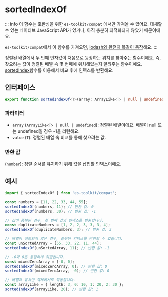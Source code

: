 # sortedIndexOf

::: info
이 함수는 호환성을 위한 `es-toolkit/compat` 에서만 가져올 수 있어요. 대체할 수 있는 네이티브 JavaScript API가 있거나, 아직 충분히 최적화되지 않았기 때문이에요.

`es-toolkit/compat`에서 이 함수를 가져오면, [lodash와 완전히 똑같이 동작](../../../compatibility.md)해요.
:::

정렬된 배열에서 두 번째 인자값이 처음으로 등장하는 위치를 찾아주는 함수이에요. 즉, 찾으려는 값이 정렬된 배열 속 몇 번째에 위치해있는지 알려주는 함수이에요. [sortedIndex](./sortedIndex.md)함수를 이용해서 비교 후에 인덱스를 반환해요.

## 인터페이스

```typescript
export function sortedIndexOf<T>(array: ArrayLike<T> | null | undefined, value: T): number;
```

### 파라미터

- `array` (`ArrayLike<T> | null | undefined`): 정렬된 배열이에요. 배열이 null 또는 undefined일 경우 -1을 리턴해요.
- `value` (`T`): 정렬된 배열 속 비교를 통해 찾으려는 값.

### 반환 값

(`number`): 정렬 순서를 유지하기 위해 값을 삽입할 인덱스이에요.

## 예시

```typescript
import { sortedIndexOf } from 'es-toolkit/compat';

const numbers = [11, 22, 33, 44, 55];
sortedIndexOf(numbers, 11); // 반환 값: 0
sortedIndexOf(numbers, 30); // 반환 값: -1

// 값이 중복된 경우, 첫 번째 값의 인덱스를 반환합니다.
const duplicateNumbers = [1, 2, 2, 3, 3, 3, 4];
sortedIndexOf(duplicateNumbers, 3); // 반환 값: 3

// 배열이 정렬되지 않은 경우, 잘못된 인덱스를 반환할 수 있습니다.
const unSortedArray = [55, 33, 22, 11, 44];
sortedIndexOf(unSortedArray, 11); // 반환 값: -1

// -0과 0은 동일하게 취급됩니다.
const mixedZeroArray = [-0, 0];
sortedIndexOf(mixedZeroArray, 0); // 반환 값: 0
sortedIndexOf(mixedZeroArray, -0); // 반환 값: 0

// 배열과 유사한 객체에서도 작동합니다.
const arrayLike = { length: 3, 0: 10, 1: 20, 2: 30 };
sortedIndexOf(arrayLike, 20); // 반환 값: 1
```
